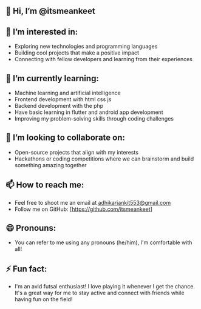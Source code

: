 ## 👋 Hi, I’m @itsmeankeet

## 👀 I’m interested in:
- Exploring new technologies and programming languages
- Building cool projects that make a positive impact
- Connecting with fellow developers and learning from their experiences

## 🌱 I’m currently learning:
- Machine learning and artificial intelligence
- Frontend development with html css js
- Backend development with the php
- Have basic learning in flutter and android app development
- Improving my problem-solving skills through coding challenges

## 💞️ I’m looking to collaborate on:
- Open-source projects that align with my interests
- Hackathons or coding competitions where we can brainstorm and build something amazing together

## 📫 How to reach me:
- Feel free to shoot me an email at adhikariankit553@gmail.com
- Follow me on GitHub: [https://github.com/itsmeankeet]

## 😄 Pronouns:
- You can refer to me using any pronouns (he/him), I'm comfortable with all!

## ⚡ Fun fact:
- I'm an avid futsal enthusiast! I love playing it whenever I get the chance. It's a great way for me to stay active and connect with friends while having fun on the field!

